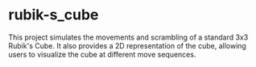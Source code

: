 # rubik-s_cube
This project simulates the movements and scrambling of a standard 3x3 Rubik's Cube. It also provides a 2D representation of the cube, allowing users to visualize the cube at different move sequences.
